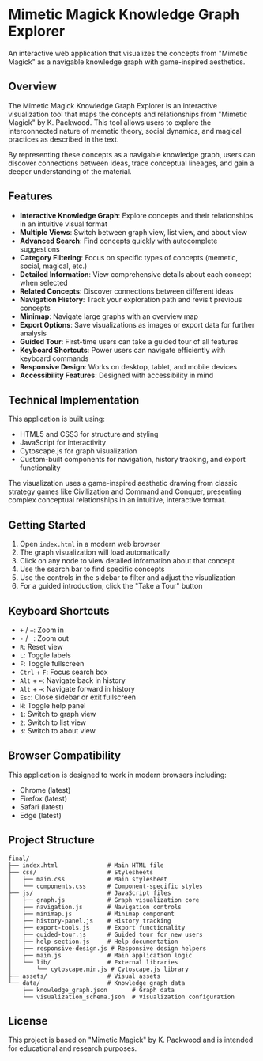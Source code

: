 # Mimetic Magick Knowledge Graph Explorer

An interactive web application that visualizes the concepts from "Mimetic Magick" as a navigable knowledge graph with game-inspired aesthetics.

## Overview

The Mimetic Magick Knowledge Graph Explorer is an interactive visualization tool that maps the concepts and relationships from "Mimetic Magick" by K. Packwood. This tool allows users to explore the interconnected nature of memetic theory, social dynamics, and magical practices as described in the text.

By representing these concepts as a navigable knowledge graph, users can discover connections between ideas, trace conceptual lineages, and gain a deeper understanding of the material.

## Features

- **Interactive Knowledge Graph**: Explore concepts and their relationships in an intuitive visual format
- **Multiple Views**: Switch between graph view, list view, and about view
- **Advanced Search**: Find concepts quickly with autocomplete suggestions
- **Category Filtering**: Focus on specific types of concepts (memetic, social, magical, etc.)
- **Detailed Information**: View comprehensive details about each concept when selected
- **Related Concepts**: Discover connections between different ideas
- **Navigation History**: Track your exploration path and revisit previous concepts
- **Minimap**: Navigate large graphs with an overview map
- **Export Options**: Save visualizations as images or export data for further analysis
- **Guided Tour**: First-time users can take a guided tour of all features
- **Keyboard Shortcuts**: Power users can navigate efficiently with keyboard commands
- **Responsive Design**: Works on desktop, tablet, and mobile devices
- **Accessibility Features**: Designed with accessibility in mind

## Technical Implementation

This application is built using:

- HTML5 and CSS3 for structure and styling
- JavaScript for interactivity
- Cytoscape.js for graph visualization
- Custom-built components for navigation, history tracking, and export functionality

The visualization uses a game-inspired aesthetic drawing from classic strategy games like Civilization and Command and Conquer, presenting complex conceptual relationships in an intuitive, interactive format.

## Getting Started

1. Open `index.html` in a modern web browser
2. The graph visualization will load automatically
3. Click on any node to view detailed information about that concept
4. Use the search bar to find specific concepts
5. Use the controls in the sidebar to filter and adjust the visualization
6. For a guided introduction, click the "Take a Tour" button

## Keyboard Shortcuts

- `+` / `=`: Zoom in
- `-` / `_`: Zoom out
- `R`: Reset view
- `L`: Toggle labels
- `F`: Toggle fullscreen
- `Ctrl` + `F`: Focus search box
- `Alt` + `←`: Navigate back in history
- `Alt` + `→`: Navigate forward in history
- `Esc`: Close sidebar or exit fullscreen
- `H`: Toggle help panel
- `1`: Switch to graph view
- `2`: Switch to list view
- `3`: Switch to about view

## Browser Compatibility

This application is designed to work in modern browsers including:

- Chrome (latest)
- Firefox (latest)
- Safari (latest)
- Edge (latest)

## Project Structure

```
final/
├── index.html              # Main HTML file
├── css/                    # Stylesheets
│   ├── main.css            # Main stylesheet
│   └── components.css      # Component-specific styles
├── js/                     # JavaScript files
│   ├── graph.js            # Graph visualization core
│   ├── navigation.js       # Navigation controls
│   ├── minimap.js          # Minimap component
│   ├── history-panel.js    # History tracking
│   ├── export-tools.js     # Export functionality
│   ├── guided-tour.js      # Guided tour for new users
│   ├── help-section.js     # Help documentation
│   ├── responsive-design.js # Responsive design helpers
│   ├── main.js             # Main application logic
│   └── lib/                # External libraries
│       └── cytoscape.min.js # Cytoscape.js library
├── assets/                 # Visual assets
└── data/                   # Knowledge graph data
    ├── knowledge_graph.json       # Graph data
    └── visualization_schema.json  # Visualization configuration
```

## License

This project is based on "Mimetic Magick" by K. Packwood and is intended for educational and research purposes.